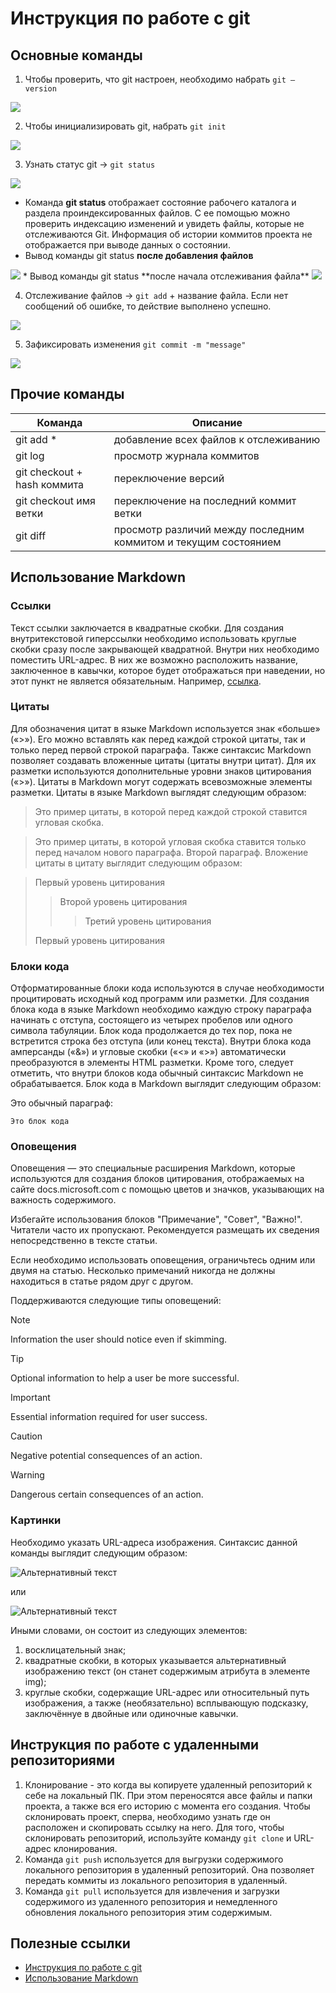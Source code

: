 # Инструкция по работе с git
## Основные команды
1. Чтобы проверить, что git настроен, необходимо набрать `git –version`

<image src="git version.jpg">

2. Чтобы инициализировать git, набрать `git init`

<image src="git init.jpg">

3. Узнать статус git → `git status`

<image src="git status.jpg">

* Команда **git status** отображает состояние рабочего каталога и раздела проиндексированных файлов. С ее помощью можно проверить индексацию изменений и увидеть файлы, которые не отслеживаются Git. Информация об истории коммитов проекта не отображается при выводе данных о состоянии.
* Вывод команды git status **после добавления файлов** 

<image src="git status 1.jpg">
* Вывод команды git status **после начала отслеживания файла**

<image src="git status 2.jpg">

4. Отслеживание файлов → `git add` + название файла. Если нет сообщений об ошибке, то действие выполнено успешно.

<image src="git add.jpg">

5. Зафиксировать изменения `git commit -m "message"`
<image src="git commit.jpg">

## Прочие команды

|Команда   |Описание   |
|----------|-----------|
|git add *     |добавление всех файлов к отслеживанию       |
|git log   |просмотр журнала коммитов|
|git checkout + hash коммита   |переключение версий|
|git checkout имя ветки   |переключение на последний коммит ветки|
|git diff   |просмотр различий между последним коммитом и текущим состоянием|

## Использование Markdown
### Ссылки

Текст ссылки заключается в квадратные скобки. Для создания внутритекстовой гиперссылки необходимо использовать круглые скобки сразу после закрывающей квадратной. Внутри них необходимо поместить URL-адрес. В них же возможно расположить название, заключенное в кавычки, которое будет отображаться при наведении, но этот пункт не является обязательным. Например, [ссылка](http://example.com/).

### Цитаты

Для обозначения цитат в языке Markdown используется знак «больше» («>»). Его можно вставлять как перед каждой строкой цитаты, так и только перед первой строкой параграфа. Также синтаксис Markdown позволяет создавать вложенные цитаты (цитаты внутри цитат). Для их разметки используются дополнительные уровни знаков цитирования («>»). Цитаты в Markdown могут содержать всевозможные элементы разметки. Цитаты в языке Markdown выглядят следующим образом:

>Это пример цитаты,
>в которой перед каждой строкой
>ставится угловая скобка.

>Это пример цитаты,
в которой угловая скобка
ставится только перед началом нового параграфа.
>Второй параграф.
Вложение цитаты в цитату выглядит следующим образом:

> Первый уровень цитирования
>> Второй уровень цитирования
>>> Третий уровень цитирования
>
>Первый уровень цитирования

### Блоки кода

Отформатированные блоки кода используются в случае необходимости процитировать исходный код программ или разметки. Для создания блока кода в языке Markdown необходимо каждую строку параграфа начинать с отступа, состоящего из четырех пробелов или одного символа табуляции. Блок кода продолжается до тех пор, пока не встретится строка без отступа (или конец текста). Внутри блока кода амперсанды («&») и угловые скобки («<» и «>») автоматически преобразуются в элементы HTML разметки. Кроме того, следует отметить, что внутри блоков кода обычный синтаксис Markdown не обрабатывается. Блок кода в Markdown выглядит следующим образом:

Это обычный параграф:

    Это блок кода
    
### Оповещения

Оповещения — это специальные расширения Markdown, которые используются для создания блоков цитирования, отображаемых на сайте docs.microsoft.com с помощью цветов и значков, указывающих на важность содержимого.

Избегайте использования блоков "Примечание", "Совет", "Важно!". Читатели часто их пропускают. Рекомендуется размещать их сведения непосредственно в тексте статьи.

Если необходимо использовать оповещения, ограничьтесь одним или двумя на статью. Несколько примечаний никогда не должны находиться в статье рядом друг с другом.

Поддерживаются следующие типы оповещений:

> [!NOTE]
> Information the user should notice even if skimming.

> [!TIP]
> Optional information to help a user be more successful.

> [!IMPORTANT]
> Essential information required for user success.

> [!CAUTION]
> Negative potential consequences of an action.

> [!WARNING]
> Dangerous certain consequences of an action.

### Картинки

Необходимо указать URL-адреса изображения. Синтаксис данной команды выглядит следующим образом:

![Альтернативный текст](/путь/к/изображению.jpg)

или

![Альтернативный текст](/путь/к/изображению.jpg "Подсказка")

Иными словами, он состоит из следующих элементов:

1. восклицательный знак;
2. квадратные скобки, в которых указывается альтернативный изображению текст (он станет содержимым атрибута в элементе img);
3. круглые скобки, содержащие URL-адрес или относительный путь изображения, а также (необязательно) всплывающую подсказку, заключённуе в двойные или одиночные кавычки.

## Инструкция по работе с удаленными репозиториями

1. Клонирование - это когда вы копируете удаленный репозиторий к себе на локальный ПК. При этом переносятся aвсе файлы и папки проекта, а также вся его историю с момента его создания. Чтобы склонировать проект, сперва, необходимо узнать где он расположен и скопировать ссылку на него. Для того, чтобы склонировать репозиторий, используйте команду ```git clone``` и URL-адрес клонирования.
2. Команда ```git push``` используется для выгрузки содержимого локального репозитория в удаленный репозиторий. Она позволяет передать коммиты из локального репозитория в удаленный.
3. Команда ```git pull``` используется для извлечения и загрузки содержимого из удаленного репозитория и немедленного обновления локального репозитория этим содержимым.

## Полезные ссылки
* [Инструкция по работе с git](https://git-scm.com/book/ru/v2)
* [Использование Markdown](https://learn.microsoft.com/ru-ru/contribute/how-to-write-links)